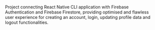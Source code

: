 Project connecting React Native CLI application with Firebase Authentication and Firebase Firestore, providing optimised and flawless user experience for creating an account, login, updating profile data and logout functionalities.
